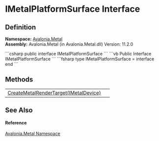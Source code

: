 # IMetalPlatformSurface Interface




## Definition
**Namespace:** <a href="N_Avalonia_Metal">Avalonia.Metal</a>  
**Assembly:** Avalonia.Metal (in Avalonia.Metal.dll) Version: 11.2.0

<Tabs groupId="api-code-preview">
<TabItem value="csharp" label="C#">
```csharp
public interface IMetalPlatformSurface
```
</TabItem>
<TabItem value="vb" label="VB">
```vb
Public Interface IMetalPlatformSurface
```
</TabItem>
<TabItem value="fsharp" label="F#">
```fsharp
type IMetalPlatformSurface = interface end
```
</TabItem>
</Tabs>



## Methods
<table>
<tr>
<td><a href="M_Avalonia_Metal_IMetalPlatformSurface_CreateMetalRenderTarget">CreateMetalRenderTarget(IMetalDevice)</a></td>
<td> </td>
</tr>
</table>

## See Also


#### Reference
<a href="N_Avalonia_Metal">Avalonia.Metal Namespace</a>  
